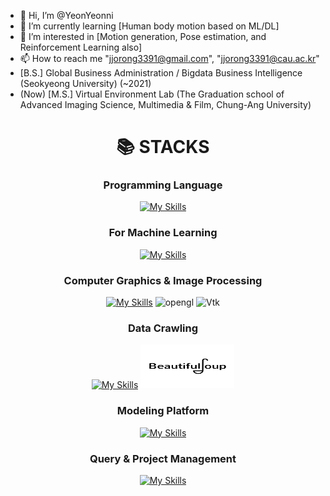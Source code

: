 - 👋 Hi, I’m @YeonYeonni
- 👀 I’m currently learning [Human body motion based on ML/DL]
- 🌱 I’m interested in [Motion generation, Pose estimation, and Reinforcement Learning also]
- 📫 How to reach me "jjorong3391@gmail.com", "jjorong3391@cau.ac.kr"
- [B.S.] Global Business Administration / Bigdata Business Intelligence (Seokyeong University) (~2021)
- (Now) [M.S.] Virtual Environment Lab (The Graduation school of Advanced Imaging Science, Multimedia & Film, Chung-Ang University)

<!---
YeonYeonni/YeonYeonni is a ✨ special ✨ repository because its `README.md` (this file) appears on your GitHub profile.
You can click the Preview link to take a look at your changes.
--->

<div align=center><h1>📚 STACKS</h1></div>

<div align=center> 

  ### Programming Language
  [![My Skills](https://skillicons.dev/icons?i=python,cpp,cs,r)](https://skillicons.dev)

  ### For Machine Learning
  [![My Skills](https://skillicons.dev/icons?i=pytorch,tensorflow,scikitlearn)](https://skillicons.dev)

  ### Computer Graphics & Image Processing
  [![My Skills](https://skillicons.dev/icons?i=opencv)](https://skillicons.dev)
  <img src="https://upload.wikimedia.org/wikipedia/commons/e/e9/Opengl-logo.svg" alt="opengl" height="50px" width="70px" />
  <img src="https://upload.wikimedia.org/wikipedia/commons/7/76/Visualization_Toolkit_logo.svg" alt="Vtk" height="40px" width="70px" />


  ### Data Crawling
  [![My Skills](https://skillicons.dev/icons?i=selenium)](https://skillicons.dev)
  <img src="https://github.com/YeonYeonni/skill-icons/blob/main/icons/BS4.svg" alt="BS4" height="70px" width="150px" />


  ### Modeling Platform
  [![My Skills](https://skillicons.dev/icons?i=unity,blender)](https://skillicons.dev)

  ### Query & Project Management
  [![My Skills](https://skillicons.dev/icons?i=mysql,github,git)](https://skillicons.dev)
</div>
